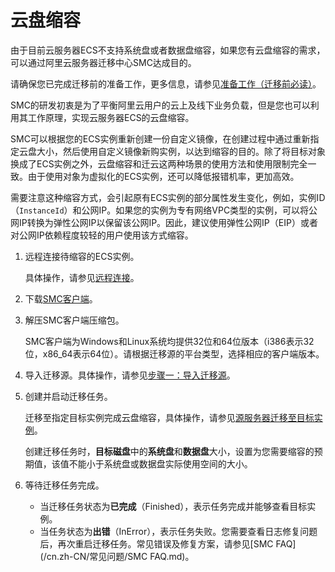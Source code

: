 # 云盘缩容

由于目前云服务器ECS不支持系统盘或者数据盘缩容，如果您有云盘缩容的需求，可以通过阿里云服务器迁移中心SMC达成目的。

请确保您已完成迁移前的准备工作，更多信息，请参见[准备工作（迁移前必读）](/cn.zh-CN/用户指南/准备工作（迁移前必读）.md)。

SMC的研发初衷是为了平衡阿里云用户的云上及线下业务负载，但是您也可以利用其工作原理，实现云服务器ECS的云盘缩容。

SMC可以根据您的ECS实例重新创建一份自定义镜像，在创建过程中通过重新指定云盘大小，然后使用自定义镜像新购实例，以达到缩容的目的。除了将目标对象换成了ECS实例之外，云盘缩容和迁云这两种场景的使用方法和使用限制完全一致。由于使用对象为虚拟化的ECS实例，还可以降低报错机率，更加高效。

需要注意这种缩容方式，会引起原有ECS实例的部分属性发生变化，例如，实例ID（`InstanceId`）和公网IP。如果您的实例为专有网络VPC类型的实例，可以将公网IP转换为弹性公网IP以保留该公网IP。因此，建议使用弹性公网IP（EIP）或者对公网IP依赖程度较轻的用户使用该方式缩容。

1.  远程连接待缩容的ECS实例。

    具体操作，请参见[远程连接](/cn.zh-CN/实例/连接实例/使用第三方客户端工具连接实例/使用用户名密码验证连接Linux实例.md)。

2.  下载[SMC客户端](https://p2v-tools.oss-cn-hangzhou.aliyuncs.com/smc/Alibaba_Cloud_Migration_Tool.zip?file=Alibaba_Cloud_Migration_Tool.zip)。

3.  解压SMC客户端压缩包。

    SMC客户端为Windows和Linux系统均提供32位和64位版本（i386表示32位，x86\_64表示64位）。请根据迁移源的平台类型，选择相应的客户端版本。

4.  导入迁移源。具体操作，请参见[步骤一：导入迁移源](/cn.zh-CN/用户指南/步骤一：导入迁移源.md)。

5.  创建并启动迁移任务。

    迁移至指定目标实例完成云盘缩容，具体操作，请参见[源服务器迁移至目标实例](/cn.zh-CN/最佳实践/源服务器迁移至目标实例.md)。

    创建迁移任务时，**目标磁盘**中的**系统盘**和**数据盘**大小，设置为您需要缩容的预期值，该值不能小于系统盘或数据盘实际使用空间的大小。

6.  等待迁移任务完成。

    -   当迁移任务状态为**已完成**（Finished），表示任务完成并能够查看目标实例。
    -   当任务状态为**出错**（InError），表示任务失败。您需要查看日志修复问题后，再次重启迁移任务。常见错误及修复方案，请参见[SMC FAQ](/cn.zh-CN/常见问题/SMC FAQ.md)。

